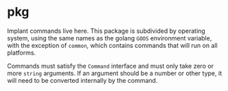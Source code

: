 # pkg
Implant commands live here. This package is subdivided by operating system,
using the same names as the golang `GOOS` environment variable, with the
exception of `common`, which contains commands that will run on all platforms.

Commands must satisfy the `Command` interface and must only take zero or more
`string` arguments. If an argument should be a number or other type, it will
need to be converted internally by the command.

